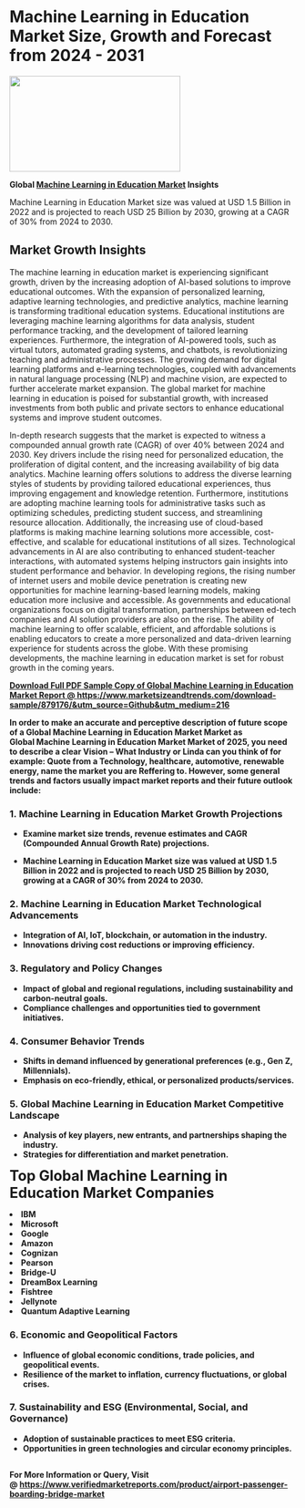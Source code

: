 <H1>Machine Learning in Education Market Size, Growth and Forecast from 2024 - 2031</H1><img class="aligncenter size-medium wp-image-584254" src="https://thirdeyenews.in/wp-content/uploads/2024/09/Global-Market-Research-300x168.jpeg" alt="" width="300" height="168" /><p><strong>Global&nbsp;<a href="https://www.marketsizeandtrends.com/download-sample/879176/&amp;utm_source=Github&utm_medium=216">Machine Learning in Education Market</a> Insights</strong></p><p>Machine Learning in Education Market size was valued at USD 1.5 Billion in 2022 and is projected to reach USD 25 Billion by 2030, growing at a CAGR of 30% from 2024 to 2030.</p><p><h2>Market Growth Insights</h2> <p>The machine learning in education market is experiencing significant growth, driven by the increasing adoption of AI-based solutions to improve educational outcomes. With the expansion of personalized learning, adaptive learning technologies, and predictive analytics, machine learning is transforming traditional education systems. Educational institutions are leveraging machine learning algorithms for data analysis, student performance tracking, and the development of tailored learning experiences. Furthermore, the integration of AI-powered tools, such as virtual tutors, automated grading systems, and chatbots, is revolutionizing teaching and administrative processes. The growing demand for digital learning platforms and e-learning technologies, coupled with advancements in natural language processing (NLP) and machine vision, are expected to further accelerate market expansion. The global market for machine learning in education is poised for substantial growth, with increased investments from both public and private sectors to enhance educational systems and improve student outcomes.</p> <p><strong><a href="#"></a></strong></p> <p>In-depth research suggests that the market is expected to witness a compounded annual growth rate (CAGR) of over 40% between 2024 and 2030. Key drivers include the rising need for personalized education, the proliferation of digital content, and the increasing availability of big data analytics. Machine learning offers solutions to address the diverse learning styles of students by providing tailored educational experiences, thus improving engagement and knowledge retention. Furthermore, institutions are adopting machine learning tools for administrative tasks such as optimizing schedules, predicting student success, and streamlining resource allocation. Additionally, the increasing use of cloud-based platforms is making machine learning solutions more accessible, cost-effective, and scalable for educational institutions of all sizes. Technological advancements in AI are also contributing to enhanced student-teacher interactions, with automated systems helping instructors gain insights into student performance and behavior. In developing regions, the rising number of internet users and mobile device penetration is creating new opportunities for machine learning-based learning models, making education more inclusive and accessible. As governments and educational organizations focus on digital transformation, partnerships between ed-tech companies and AI solution providers are also on the rise. The ability of machine learning to offer scalable, efficient, and affordable solutions is enabling educators to create a more personalized and data-driven learning experience for students across the globe. With these promising developments, the machine learning in education market is set for robust growth in the coming years.</p> <p><strong><a href="#"></p><p><span class=""><strong>Download Full PDF Sample Copy of Global Machine Learning in Education Market Report</strong> @ <a href="https://www.marketsizeandtrends.com/download-sample/879176/&amp;utm_source=Github&utm_medium=216" target="_blank">https://www.marketsizeandtrends.com/download-sample/879176/&amp;utm_source=Github&utm_medium=216</a></span></p><p>In order to make an accurate and perceptive description of future scope of a Global&nbsp;Machine Learning in Education Market Market as Global&nbsp;Machine Learning in Education Market Market of 2025, you need to describe a clear Vision &ndash; What Industry or Linda can you think of for example: Quote from a Technology, healthcare, automotive, renewable energy, name the market you are Reffering to. However, some general trends and factors usually impact market reports and their future outlook include:</p><h3>1.&nbsp;<strong>Machine Learning in Education Market Growth Projections</strong></h3><ul><li>Examine market size trends, revenue estimates and CAGR (Compounded Annual Growth Rate) projections.</li><li><p>Machine Learning in Education Market size was valued at USD 1.5 Billion in 2022 and is projected to reach USD 25 Billion by 2030, growing at a CAGR of 30% from 2024 to 2030.</p></li></ul><h3>2.&nbsp;<strong>Machine Learning in Education Market Technological Advancements</strong></h3><ul><li>Integration of AI, IoT, blockchain, or automation in the industry.</li><li>Innovations driving cost reductions or improving efficiency.</li></ul><h3>3.&nbsp;<strong>Regulatory and Policy Changes</strong></h3><ul><li>Impact of global and regional regulations, including sustainability and carbon-neutral goals.</li><li>Compliance challenges and opportunities tied to government initiatives.</li></ul><h3>4.&nbsp;<strong>Consumer Behavior Trends</strong></h3><ul><li>Shifts in demand influenced by generational preferences (e.g., Gen Z, Millennials).</li><li>Emphasis on eco-friendly, ethical, or personalized products/services.</li></ul><h3>5.&nbsp;<strong>Global Machine Learning in Education Market Competitive Landscape</strong></h3><ul><li>Analysis of key players, new entrants, and partnerships shaping the industry.</li><li>Strategies for differentiation and market penetration.</li></ul><p data-pm-slice="1 1 []"><span style="color: inherit; font-family: inherit; font-size: 25px;">Top Global Machine Learning in Education Market Companies</span></p><div class="" data-test-id=""><p><li>IBM</li><li> Microsoft</li><li> Google</li><li> Amazon</li><li> Cognizan</li><li> Pearson</li><li> Bridge-U</li><li> DreamBox Learning</li><li> Fishtree</li><li> Jellynote</li><li> Quantum Adaptive Learning</li></p></div><h3>6.&nbsp;<strong>Economic and Geopolitical Factors</strong></h3><ul><li>Influence of global economic conditions, trade policies, and geopolitical events.</li><li>Resilience of the market to inflation, currency fluctuations, or global crises.</li></ul><h3>7.&nbsp;<strong>Sustainability and ESG (Environmental, Social, and Governance)</strong></h3><ul><li>Adoption of sustainable practices to meet ESG criteria.</li><li>Opportunities in green technologies and circular economy principles.</li></ul><h2><strong style="font-size: 14px;">For More Information or Query, Visit @&nbsp;</strong><a style="background-color: #ffffff; font-size: 14px;" href="https://www.marketsizeandtrends.com/report/machine-learning-in-education-market/" target="_blank">https://www.verifiedmarketreports.com/product/airport-passenger-boarding-bridge-market</a></h2>

